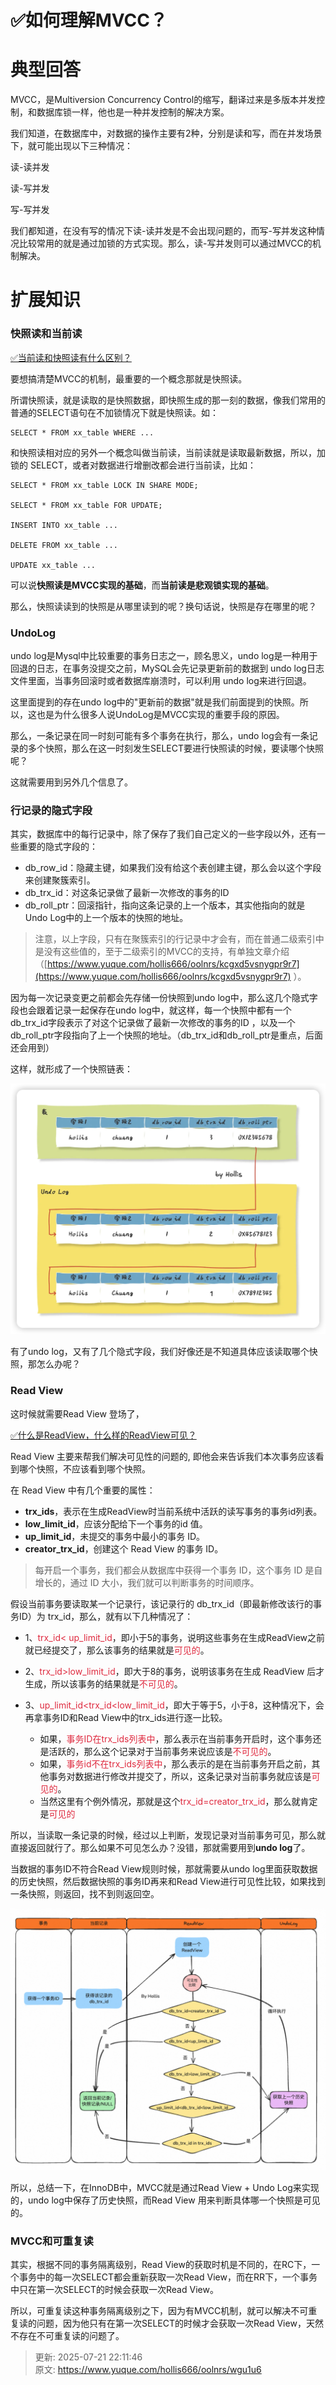 # ✅如何理解MVCC？

# 典型回答


MVCC，是Multiversion Concurrency Control的缩写，翻译过来是多版本并发控制，和数据库锁一样，他也是一种并发控制的解决方案。



我们知道，在数据库中，对数据的操作主要有2种，分别是读和写，而在并发场景下，就可能出现以下三种情况：



读-读并发

读-写并发

写-写并发



我们都知道，在没有写的情况下读-读并发是不会出现问题的，而写-写并发这种情况比较常用的就是通过加锁的方式实现。那么，读-写并发则可以通过MVCC的机制解决。



# 扩展知识
### 快照读和当前读
[✅当前读和快照读有什么区别？](https://www.yuque.com/hollis666/oolnrs/gkvz7xyot80ylvnc)

要想搞清楚MVCC的机制，最重要的一个概念那就是快照读。



所谓快照读，就是读取的是快照数据，即快照生成的那一刻的数据，像我们常用的普通的SELECT语句在不加锁情况下就是快照读。如：



```plain
SELECT * FROM xx_table WHERE ...
```



和快照读相对应的另外一个概念叫做当前读，当前读就是读取最新数据，所以，加锁的 SELECT，或者对数据进行增删改都会进行当前读，比如：



```plain
SELECT * FROM xx_table LOCK IN SHARE MODE;

SELECT * FROM xx_table FOR UPDATE;

INSERT INTO xx_table ...

DELETE FROM xx_table ...

UPDATE xx_table ...
```



可以说**快照读是MVCC实现的基础**，而**当前读是悲观锁实现的基础**。



那么，快照读读到的快照是从哪里读到的呢？换句话说，快照是存在哪里的呢？



### UndoLog


undo log是Mysql中比较重要的事务日志之一，顾名思义，undo log是一种用于回退的日志，在事务没提交之前，MySQL会先记录更新前的数据到 undo log日志文件里面，当事务回滚时或者数据库崩溃时，可以利用 undo log来进行回退。



这里面提到的存在undo log中的"更新前的数据"就是我们前面提到的快照。所以，这也是为什么很多人说UndoLog是MVCC实现的重要手段的原因。



那么，一条记录在同一时刻可能有多个事务在执行，那么，undo log会有一条记录的多个快照，那么在这一时刻发生SELECT要进行快照读的时候，要读哪个快照呢？



这就需要用到另外几个信息了。



### 行记录的隐式字段


其实，数据库中的每行记录中，除了保存了我们自己定义的一些字段以外，还有一些重要的隐式字段的：



+  db_row_id：隐藏主键，如果我们没有给这个表创建主键，那么会以这个字段来创建聚簇索引。 
+  db_trx_id：对这条记录做了最新一次修改的事务的ID 
+  db_roll_ptr：回滚指针，指向这条记录的上一个版本，其实他指向的就是Undo Log中的上一个版本的快照的地址。 



> 注意，以上字段，只有在聚簇索引的行记录中才会有，而在普通二级索引中是没有这些值的，至于二级索引的MVCC的支持，有单独文章介绍（[https://www.yuque.com/hollis666/oolnrs/kcgxd5vsnygpr9r7](https://www.yuque.com/hollis666/oolnrs/kcgxd5vsnygpr9r7) ）。
>



因为每一次记录变更之前都会先存储一份快照到undo log中，那么这几个隐式字段也会跟着记录一起保存在undo log中，就这样，每一个快照中都有一个db_trx_id字段表示了对这个记录做了最新一次修改的事务的ID ，以及一个db_roll_ptr字段指向了上一个快照的地址。（db_trx_id和db_roll_ptr是重点，后面还会用到）



这样，就形成了一个快照链表：



![1751465196295-aea14069-fdb8-4425-8f1e-bfe7274fe9b3.png](./img/7GYPMsflyRLtBPIT/1751465196295-aea14069-fdb8-4425-8f1e-bfe7274fe9b3-084634.png)



有了undo log，又有了几个隐式字段，我们好像还是不知道具体应该读取哪个快照，那怎么办呢？



### Read View


这时候就需要Read View 登场了，



[✅什么是ReadView，什么样的ReadView可见？](https://www.yuque.com/hollis666/oolnrs/gq6em9bet37p4f77)



Read View 主要来帮我们解决可见性的问题的, 即他会来告诉我们本次事务应该看到哪个快照，不应该看到哪个快照。



在 Read View 中有几个重要的属性：



+ **trx_ids**，表示在生成ReadView时当前系统中活跃的读写事务的事务id列表。
+ **low_limit_id**，应该分配给下一个事务的id 值。
+ **up_limit_id**，未提交的事务中最小的事务 ID。
+ **creator_trx_id**，创建这个 Read View 的事务 ID。



> 每开启一个事务，我们都会从数据库中获得一个事务 ID，这个事务 ID 是自增长的，通过 ID 大小，我们就可以判断事务的时间顺序。
>



假设当前事务要读取某一个记录行，该记录行的 db_trx_id（即最新修改该行的事务ID）为 trx_id，那么，就有以下几种情况了：



+ 1、<font style="color:#DF2A3F;">trx_id< up_limit_id</font>，即小于5的事务，说明这些事务在生成ReadView之前就已经提交了，那么该事务的结果就是<font style="color:#DF2A3F;">可见的</font>。



+ 2、<font style="color:#DF2A3F;">trx_id>low_limit_id</font>，即大于8的事务，说明该事务在生成 ReadView 后才生成，所以该事务的结果就是<font style="color:#DF2A3F;">不可见的</font>。



+ 3、<font style="color:#DF2A3F;">up_limit_id<trx_id<low_limit_id</font>，即大于等于5，小于8，这种情况下，会再拿事务ID和Read View中的trx_ids进行逐一比较。
    - 如果，<font style="color:#DF2A3F;">事务ID在trx_ids列表中</font>，那么表示在当前事务开启时，这个事务还是活跃的，那么这个记录对于当前事务来说应该是<font style="color:#DF2A3F;">不可见的</font>。
    - 如果，<font style="color:#DF2A3F;">事务id不在trx_ids列表中</font>，那么表示的是在当前事务开启之前，其他事务对数据进行修改并提交了，所以，这条记录对当前事务就应该是<font style="color:#DF2A3F;">可见的</font>。
    - 当然这里有个例外情况，那就是这个<font style="color:#DF2A3F;">trx_id=creator_trx_id</font>，那么就肯定是<font style="color:#DF2A3F;">可见的</font>



所以，当读取一条记录的时候，经过以上判断，发现记录对当前事务可见，那么就直接返回就行了。那么如果不可见怎么办？没错，那就需要用到**undo log**了。



当数据的事务ID不符合Read View规则时候，那就需要从undo log里面获取数据的历史快照，然后数据快照的事务ID再来和Read View进行可见性比较，如果找到一条快照，则返回，找不到则返回空。



![1722859753470-6543d015-58c1-4e85-a340-679f964b2eba.png](./img/7GYPMsflyRLtBPIT/1722859753470-6543d015-58c1-4e85-a340-679f964b2eba-878936.png)



所以，总结一下，在InnoDB中，MVCC就是通过Read View + Undo Log来实现的，undo log中保存了历史快照，而Read View 用来判断具体哪一个快照是可见的。



### MVCC和可重复读


其实，根据不同的事务隔离级别，Read View的获取时机是不同的，在RC下，一个事务中的每一次SELECT都会重新获取一次Read View，而在RR下，一个事务中只在第一次SELECT的时候会获取一次Read View。



所以，可重复读这种事务隔离级别之下，因为有MVCC机制，就可以解决不可重复读的问题，因为他只有在第一次SELECT的时候才会获取一次Read View，天然不存在不可重复读的问题了。



> 更新: 2025-07-21 22:11:46  
> 原文: <https://www.yuque.com/hollis666/oolnrs/wgu1u6>